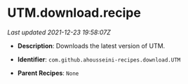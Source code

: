 # UTM.download.recipe

_Last updated 2021-12-23 19:58:07Z_

- **Description**: Downloads the latest version of UTM.

- **Identifier**: `com.github.ahousseini-recipes.download.UTM`

- **Parent Recipes**: `None`